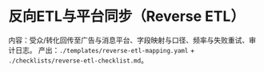 # 反向ETL与平台同步（Reverse ETL）

内容：受众/转化回传至广告与消息平台、字段映射与口径、频率与失败重试、审计日志。
产出：`./templates/reverse-etl-mapping.yaml` + `./checklists/reverse-etl-checklist.md`。
